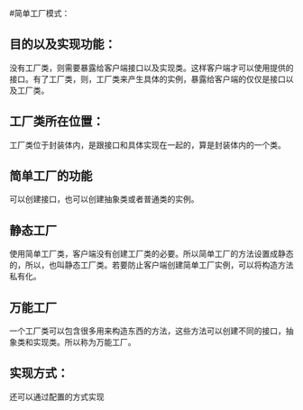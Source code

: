 #简单工厂模式：
## 目的以及实现功能：
没有工厂类，则需要暴露给客户端接口以及实现类。这样客户端才可以使用提供的接口。有了工厂类，则，工厂类来产生具体的实例，暴露给客户端的仅仅是接口以及工厂类。
## 工厂类所在位置：
工厂类位于封装体内，是跟接口和具体实现在一起的，算是封装体内的一个类。
## 简单工厂的功能
可以创建接口，也可以创建抽象类或者普通类的实例。
## 静态工厂
使用简单工厂类，客户端没有创建工厂类的必要。所以简单工厂的方法设置成静态的，所以，也叫静态工厂类。若要防止客户端创建简单工厂实例，可以将构造方法私有化。
## 万能工厂
一个工厂类可以包含很多用来构造东西的方法，这些方法可以创建不同的接口，抽象类和实现类。所以称为万能工厂。

## 实现方式：
还可以通过配置的方式实现

